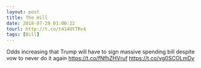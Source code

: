 ```yaml
---
layout: post
title: The Hill
date: 2018-07-29 01:00:22
tourl: http://t.co/t414UtTRv4
tags: [Bill]
---
```

Odds increasing that Trump will have to sign massive spending bill despite vow to never do it again https://t.co/fNfhZHVruf https://t.co/vg0SCOLmDv
